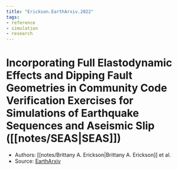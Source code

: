 ```yaml
---
title: "Erickson.EarthArxiv.2022"
tags:
- reference
- simulation
- research
---
```


# Incorporating Full Elastodynamic Effects and Dipping Fault Geometries in Community Code Verification Exercises for Simulations of Earthquake Sequences and Aseismic Slip ([[notes/SEAS|SEAS]])
- Authors: [[notes/Brittany A. Erickson|Brittany A. Erickson]] et al.
- Source: [EarthArxiv](https://eartharxiv.org/repository/view/3288/)